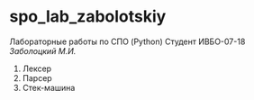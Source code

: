 # spo_lab_zabolotskiy
Лабораторные работы по СПО (Python)
Студент ИВБО-07-18 _Заболоцкий М.И._

1. Лексер
2. Парсер
3. Стек-машина
